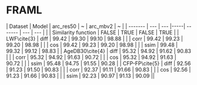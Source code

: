 # FRAML



|    Dataset | Model | arc_res50 | ~ | arc\_mbv2 | ~ |
| ------- | --- | --- |-----| ------- | --- | --- |
|        | Similarity function | FALSE | TRUE | FALSE | TRUE |
|        LWF\cite{3} | diff | 99.42 | 99.30 | 99.10 | 98.88 |
|        | corr | 99.42 | 99.23 | 99.20 | 98.98 |
|        | cos | 99.42 | 99.23 | 99.20 | 98.98 |
|        | ssim | 99.48 | 99.32 | 99.12 | 98.83 |
|        AgeDB30\cite{4} | diff | 95.32 | 94.92 | 91.62 | 90.83 |
|        | corr | 95.32 | 94.92 | 91.63 | 90.72 |
|        | cos | 95.32 | 94.92 | 91.63 | 90.72 |
|        | ssim | 95.48 | 94.75 | 91.55 | 90.28 |
|        CFP-FP\cite{5} | diff | 92.56 | 91.23 | 91.50 | 90.83 |
|        | corr | 92.37 | 91.11 | 91.66 | 90.83 |
|        | cos | 92.56 | 91.23 | 91.66 | 90.83 |
|        | ssim | 92.23 | 90.97 | 91.13 | 90.09 ||
